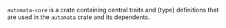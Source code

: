 `automata-core` is a crate containing central traits and (type) definitions that are used in the `automata` crate and its dependents.
